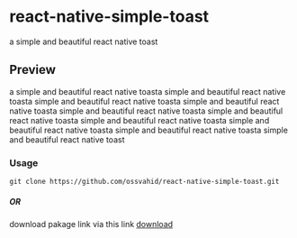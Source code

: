 # react-native-simple-toast
a simple and beautiful react native toast

<h2>
 Preview
</h2>
<p>
a simple and beautiful react native toasta simple and beautiful react native toasta simple and beautiful react native toasta simple and beautiful react native toasta simple and beautiful react native toasta simple and beautiful react native toasta simple and beautiful react native toasta simple and beautiful react native toasta simple and beautiful react native toasta simple and beautiful react native toast
<p>
<h3>
 Usage
</h3>
<code>git clone https://github.com/ossvahid/react-native-simple-toast.git</code>
<h5>
 OR
</h5>
<p>
download pakage link via this link 
<a href="https://github.com/ossvahid/react-native-simple-toast/archive/refs/heads/main.zip" target="_blank">
download
</a>
<p>
